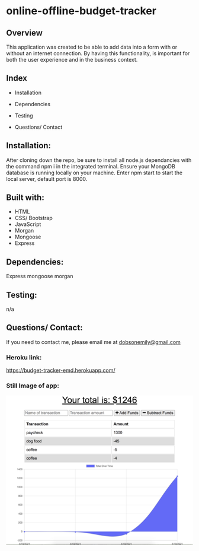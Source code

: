 # online-offline-budget-tracker

## Overview
 This application was created to be able to add data into a form with or without an internet connection. By having this functionality, is important for both the user experience and in the business context.

## Index

* Installation

* Dependencies

* Testing

* Questions/ Contact

## Installation:

After cloning down the repo, be sure to install all node.js dependancies with the command npm i in the integrated terminal.
Ensure your MongoDB database is running locally on your machine. Enter npm start to start the local server, default port is 8000.

## Built with:

- HTML
- CSS/ Bootstrap
- JavaScript
- Morgan 
- Mongoose
- Express

## Dependencies:

Express 
mongoose
morgan


## Testing:
n/a


## Questions/ Contact:

  If you need to contact me, please email me at dobsonemily@gmail.com 


### Heroku link:

https://budget-tracker-emd.herokuapp.com/


### Still Image of app:

![online offline budget tracker](public/assets/pic.png)

